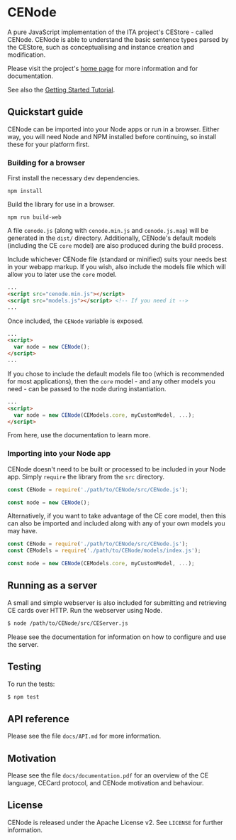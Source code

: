 # CENode 

A pure JavaScript implementation of the ITA project's CEStore - called CENode. CENode is able to understand the basic sentence types parsed by the CEStore, such as conceptualising and instance creation and modification.

Please visit the project's [home page](http://cenode.io) for more information and for documentation.

See also the [Getting Started Tutorial](https://github.com/flyingsparx/CENode/blob/master/docs/getting_started.md).

## Quickstart guide

CENode can be imported into your Node apps or run in a browser. Either way, you will need Node and NPM installed before continuing, so install these for your platform first.

### Building for a browser

First install the necessary dev dependencies.
```
npm install
```

Build the library for use in a browser.
```
npm run build-web
```

A file `cenode.js` (along with `cenode.min.js` and `cenode.js.map`) will be generated in the `dist/` directory. Additionally, CENode's default models (including the CE `core` model) are also produced during the build process.

Include whichever CENode file (standard or minified) suits your needs best in your webapp markup. If you wish, also include the models file which will allow you to later use the `core` model.
```html
...
<script src="cenode.min.js"></script>
<script src="models.js"></script> <!-- If you need it -->
...
```

Once included, the `CENode` variable is exposed.
```html
...
<script>
  var node = new CENode();
</script>
...
```

If you chose to include the default models file too (which is recommended for most applications), then the `core` model - and any other models you need - can be passed to the node during instantiation.
```html
...
<script>
  var node = new CENode(CEModels.core, myCustomModel, ...);
</script>
```

From here, use the documentation to learn more.

### Importing into your Node app

CENode doesn't need to be built or processed to be included in your Node app. Simply `require` the library from the `src` directory.

```javascript
const CENode = require('./path/to/CENode/src/CENode.js');

const node = new CENode();
```

Alternatively, if you want to take advantage of the CE core model, then this can also be imported and included along with any of your own models you may have.
```javascript
const CENode = require('./path/to/CENode/src/CENode.js');
const CEModels = require('./path/to/CENode/models/index.js');

const node = new CENode(CEModels.core, myCustomModel, ...);
```

## Running as a server

A small and simple webserver is also included for submitting and retrieving CE cards over HTTP. Run the webserver using Node.

```bash
$ node /path/to/CENode/src/CEServer.js
```

Please see the documentation for information on how to configure and use the server.

## Testing

To run the tests:

```bash
$ npm test
```

## API reference

Please see the file `docs/API.md` for more information.

## Motivation

Please see the file `docs/documentation.pdf` for an overview of the CE language, CECard protocol, and CENode motivation and behaviour.

## License

CENode is released under the Apache License v2. See `LICENSE` for further information.
